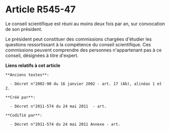 # Article R545-47

Le conseil scientifique est réuni au moins deux fois par an, sur convocation de son président.

Le président peut constituer des commissions chargées d'étudier les questions ressortissant à la compétence du conseil
scientifique. Ces commissions peuvent comprendre des personnes n'appartenant pas à ce conseil, désignées à titre d'expert.

**Liens relatifs à cet article**

	**Anciens textes**:

	  - Décret n°2002-90 du 16 janvier 2002 - art. 17 (Ab), alinéas 1 et 2.

	**Créé par**:

	  - Décret n°2011-574 du 24 mai 2011  - art.

	**Codifié par**:

	  - Décret n°2011-574 du 24 mai 2011 Annexe - art.
